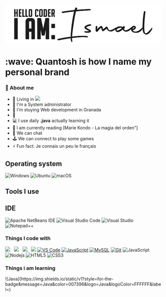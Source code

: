 <img src="https://raw.githubusercontent.com/quantosh/quantosh/main/githubcabecera.jpg?raw=true">
<h1>:wave: Quantosh is how I name my personal brand </h1>

### <h3>🤵 About me</h3>
- 📌 Living in <img src="https://ae01.alicdn.com/kf/Ub383ce3593fb488ebb97c3a2c4432fb7J.png" width="20">
- 🏦 I'm a System administrator  
- 📝 I'm stuying Web development in Granada
- 🌱 
- 💻 I use daily **.java** actually learning it
- 📖 I am currently reading [Marie Kondo - La magia del orden"]
- 💬 We can chat
- 🕹 We can connect to play some games 
- ⚡ Fun fact: Je connais un peu le français

## Operating system 
![Windows](https://img.shields.io/static/v1?style=for-the-badge&message=Windows&color=0078D6&logo=Windows&logoColor=FFFFFF&label=)
![Ubuntu](https://img.shields.io/static/v1?style=for-the-badge&message=Ubuntu&color=E95420&logo=Ubuntu&logoColor=FFFFFF&label=)
![macOS](https://img.shields.io/static/v1?style=for-the-badge&message=macOS&color=000000&logo=macOS&logoColor=FFFFFF&label=)


## Tools I use

## IDE 
![Apache NetBeans IDE](https://img.shields.io/static/v1?style=for-the-badge&message=Apache+NetBeans+IDE&color=1B6AC6&logo=Apache+NetBeans+IDE&logoColor=ADD439&label=)
![Visual Studio Code](https://img.shields.io/static/v1?style=for-the-badge&message=Visual+Studio+Code&color=007ACC&logo=Visual+Studio+Code&logoColor=FFFFFF&label=)
![Visual Studio](https://img.shields.io/static/v1?style=for-the-badge&message=Visual+Studio&color=5C2D91&logo=Visual+Studio&logoColor=FFFFFF&label=)
![Notepad++](https://img.shields.io/static/v1?style=for-the-badge&message=Notepad%2B%2B&color=222222&logo=Notepad%2B%2B&logoColor=90E59A&label=)

<h3> Things I code with </h3>

<img src="https://cdn.jsdelivr.net/gh/devicons/devicon@latest/icons/html5/html5-plain.svg" width="40px">&nbsp;&nbsp;&nbsp;<img src="https://cdn.jsdelivr.net/gh/devicons/devicon@latest/icons/css3/css3-plain.svg" width="40px">&nbsp;&nbsp;&nbsp;<img src="https://cdn.jsdelivr.net/gh/devicons/devicon@latest/icons/javascript/javascript-original.svg" width="40px">&nbsp;&nbsp;&nbsp;<img src="https://cdn.jsdelivr.net/gh/devicons/devicon@latest/icons/git/git-original.svg" width="40px">
[![VS Code](https://img.shields.io/badge/IDE-VSCode-%23007ACC?style=flat-square&logo=Visual-studio-code)](https://code.visualstudio.com/)
[![JavaScript](https://img.shields.io/badge/-JavaScript-%23F7DF1C?style=flat-square&logo=javascript&logoColor=000000&labelColor=%23F7DF1C&color=%23FFCE5A)](https://www.javascript.com/)
[![MySQL](https://img.shields.io/badge/-MySQL-4479A1?style=flat-square&logo=MySQL&logoColor=ffffff)](https://www.mysql.com/)
[![Git](https://img.shields.io/badge/-Git-%23F05032?style=flat-square&logo=git&logoColor=%23ffffff)](https://git-scm.com/)
![JavaScript](https://img.shields.io/badge/-JavaScript-black?style=flat-square&logo=javascript)
![Nodejs](https://img.shields.io/badge/-Nodejs-black?style=flat-square&logo=Node.js)
![HTML5](https://img.shields.io/badge/-HTML5-E34F26?style=flat-square&logo=html5&logoColor=white)
![CSS3](https://img.shields.io/badge/-CSS3-1572B6?style=flat-square&logo=css3)

<h3>Things i am learning </h3>
![Java](https://img.shields.io/static/v1?style=for-the-badge&message=Java&color=007396&logo=Java&logoColor=FFFFFF&label=)


